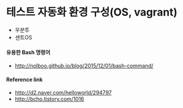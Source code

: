 
# 테스트 자동화 환경 구성(OS, vagrant)
* 우분투
* 센트OS
 
#### 유용한 Bash 명령어
* http://nolboo.github.io/blog/2015/12/01/bash-command/
 
#### Reference link
* http://d2.naver.com/helloworld/294797
* http://bcho.tistory.com/1016



